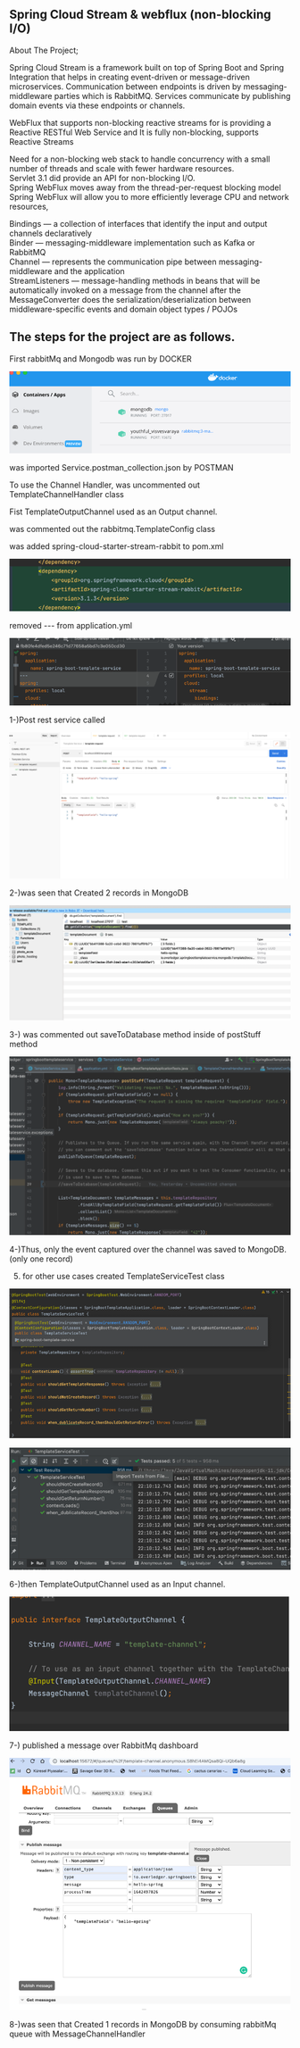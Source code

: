 ## Spring Cloud Stream & webflux (non-blocking I/O)

About The Project;

Spring Cloud Stream is a framework built on top of Spring Boot and Spring Integration that helps in creating event-driven or message-driven microservices.
Communication between endpoints is driven by messaging-middleware parties which is RabbitMQ. 
Services communicate by publishing domain events via these endpoints or channels.

WebFlux that supports non-blocking reactive streams for is providing a Reactive RESTful Web Service and It is fully non-blocking, supports Reactive Streams

Need for a non-blocking web stack to handle concurrency with a small number of threads and scale with fewer hardware resources.<br />
Servlet 3.1 did provide an API for non-blocking I/O.<br />
Spring WebFlux moves away from the thread-per-request blocking model<br />
Spring WebFlux will allow you to more efficiently leverage CPU and network resources,


Bindings — a collection of interfaces that identify the input and output channels declaratively<br />
Binder — messaging-middleware implementation such as Kafka or RabbitMQ<br />
Channel — represents the communication pipe between messaging-middleware and the application<br />
StreamListeners — message-handling methods in beans that will be automatically invoked on a message from the channel after the MessageConverter does the serialization/deserialization between middleware-specific events and domain object types / POJOs


## The steps for the project are as follows.


First rabbitMq and Mongodb was run by DOCKER

![](src/main/resources/imgs/img_docker.png)

was imported Service.postman_collection.json by POSTMAN


To use the Channel Handler, was uncommented out TemplateChannelHandler class

Fist TemplateOutputChannel used as an Output channel.

was commented out the rabbitmq.TemplateConfig class

was added spring-cloud-starter-stream-rabbit to pom.xml

![img.png](src/main/resources/imgs/img_r.png)

removed --- from application.yml

![img_1.png](src/main/resources/imgs/img_133.png)

1-)Post rest service called

![](src/main/resources/imgs/2.png)

2-)was seen that Created 2 records in MongoDB

![](src/main/resources/imgs/3.png)

3-) was commented out saveToDatabase method inside of postStuff method

![](src/main/resources/imgs/6.png)

4-)Thus, only the event captured over the channel was saved to MongoDB.(only one record)

5) for other use cases created TemplateServiceTest class

![](src/main/resources/imgs/img_11.png)

![img.png](src/main/resources/imgs/img1.png)


6-)then TemplateOutputChannel used as an Input channel.

![img.png](src/main/resources/imgs/img13.png)

7-) published a message over RabbitMq dashboard

![](src/main/resources/imgs/img.png)

8-)was seen that Created 1 records in MongoDB by consuming rabbitMq queue with MessageChannelHandler